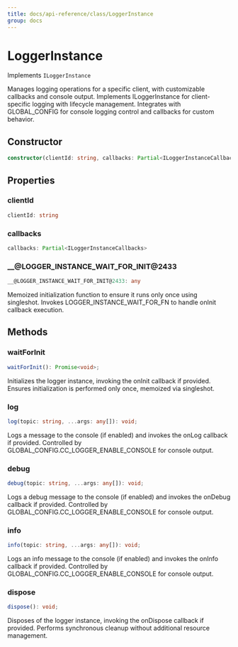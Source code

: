 ```yaml
---
title: docs/api-reference/class/LoggerInstance
group: docs
---
```


# LoggerInstance

Implements `ILoggerInstance`

Manages logging operations for a specific client, with customizable callbacks and console output.
Implements ILoggerInstance for client-specific logging with lifecycle management.
Integrates with GLOBAL_CONFIG for console logging control and callbacks for custom behavior.

## Constructor

```ts
constructor(clientId: string, callbacks: Partial<ILoggerInstanceCallbacks>);
```

## Properties

### clientId

```ts
clientId: string
```

### callbacks

```ts
callbacks: Partial<ILoggerInstanceCallbacks>
```

### __@LOGGER_INSTANCE_WAIT_FOR_INIT@2433

```ts
__@LOGGER_INSTANCE_WAIT_FOR_INIT@2433: any
```

Memoized initialization function to ensure it runs only once using singleshot.
Invokes LOGGER_INSTANCE_WAIT_FOR_FN to handle onInit callback execution.

## Methods

### waitForInit

```ts
waitForInit(): Promise<void>;
```

Initializes the logger instance, invoking the onInit callback if provided.
Ensures initialization is performed only once, memoized via singleshot.

### log

```ts
log(topic: string, ...args: any[]): void;
```

Logs a message to the console (if enabled) and invokes the onLog callback if provided.
Controlled by GLOBAL_CONFIG.CC_LOGGER_ENABLE_CONSOLE for console output.

### debug

```ts
debug(topic: string, ...args: any[]): void;
```

Logs a debug message to the console (if enabled) and invokes the onDebug callback if provided.
Controlled by GLOBAL_CONFIG.CC_LOGGER_ENABLE_CONSOLE for console output.

### info

```ts
info(topic: string, ...args: any[]): void;
```

Logs an info message to the console (if enabled) and invokes the onInfo callback if provided.
Controlled by GLOBAL_CONFIG.CC_LOGGER_ENABLE_CONSOLE for console output.

### dispose

```ts
dispose(): void;
```

Disposes of the logger instance, invoking the onDispose callback if provided.
Performs synchronous cleanup without additional resource management.
